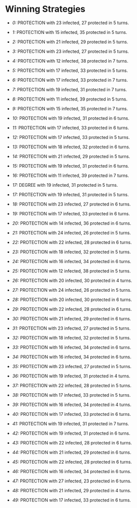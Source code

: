 # Winning Strategies

* _0:_ PROTECTION with 23 infected, 27 protected in 5 turns.


* _1:_ PROTECTION with 15 infected, 35 protected in 5 turns.


* _2:_ PROTECTION with 21 infected, 29 protected in 5 turns.


* _3:_ PROTECTION with 23 infected, 27 protected in 5 turns.


* _4:_ PROTECTION with 12 infected, 38 protected in 7 turns.


* _5:_ PROTECTION with 17 infected, 33 protected in 5 turns.


* _6:_ PROTECTION with 17 infected, 33 protected in 7 turns.


* _7:_ PROTECTION with 19 infected, 31 protected in 7 turns.


* _8:_ PROTECTION with 11 infected, 39 protected in 5 turns.


* _9:_ PROTECTION with 15 infected, 35 protected in 7 turns.


* _10:_ PROTECTION with 19 infected, 31 protected in 6 turns.


* _11:_ PROTECTION with 17 infected, 33 protected in 6 turns.


* _12:_ PROTECTION with 17 infected, 33 protected in 5 turns.


* _13:_ PROTECTION with 18 infected, 32 protected in 6 turns.


* _14:_ PROTECTION with 21 infected, 29 protected in 5 turns.


* _15:_ PROTECTION with 19 infected, 31 protected in 6 turns.


* _16:_ PROTECTION with 11 infected, 39 protected in 7 turns.


* _17:_ DEGREE with 19 infected, 31 protected in 5 turns.


* _17:_ PROTECTION with 19 infected, 31 protected in 5 turns.


* _18:_ PROTECTION with 23 infected, 27 protected in 6 turns.


* _19:_ PROTECTION with 17 infected, 33 protected in 6 turns.


* _20:_ PROTECTION with 14 infected, 36 protected in 6 turns.


* _21:_ PROTECTION with 24 infected, 26 protected in 5 turns.


* _22:_ PROTECTION with 22 infected, 28 protected in 6 turns.


* _23:_ PROTECTION with 18 infected, 32 protected in 5 turns.


* _24:_ PROTECTION with 16 infected, 34 protected in 6 turns.


* _25:_ PROTECTION with 12 infected, 38 protected in 5 turns.


* _26:_ PROTECTION with 20 infected, 30 protected in 4 turns.


* _27:_ PROTECTION with 24 infected, 26 protected in 5 turns.


* _28:_ PROTECTION with 20 infected, 30 protected in 6 turns.


* _29:_ PROTECTION with 22 infected, 28 protected in 6 turns.


* _30:_ PROTECTION with 21 infected, 29 protected in 6 turns.


* _31:_ PROTECTION with 23 infected, 27 protected in 5 turns.


* _32:_ PROTECTION with 18 infected, 32 protected in 5 turns.


* _33:_ PROTECTION with 16 infected, 34 protected in 6 turns.


* _34:_ PROTECTION with 16 infected, 34 protected in 6 turns.


* _35:_ PROTECTION with 23 infected, 27 protected in 5 turns.


* _36:_ PROTECTION with 19 infected, 31 protected in 4 turns.


* _37:_ PROTECTION with 22 infected, 28 protected in 5 turns.


* _38:_ PROTECTION with 17 infected, 33 protected in 5 turns.


* _39:_ PROTECTION with 16 infected, 34 protected in 4 turns.


* _40:_ PROTECTION with 17 infected, 33 protected in 6 turns.


* _41:_ PROTECTION with 19 infected, 31 protected in 7 turns.


* _42:_ PROTECTION with 19 infected, 31 protected in 6 turns.


* _43:_ PROTECTION with 22 infected, 28 protected in 6 turns.


* _44:_ PROTECTION with 21 infected, 29 protected in 6 turns.


* _45:_ PROTECTION with 22 infected, 28 protected in 6 turns.


* _46:_ PROTECTION with 16 infected, 34 protected in 6 turns.


* _47:_ PROTECTION with 27 infected, 23 protected in 6 turns.


* _48:_ PROTECTION with 21 infected, 29 protected in 4 turns.


* _49:_ PROTECTION with 17 infected, 33 protected in 6 turns.


